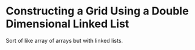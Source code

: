 Constructing a Grid Using a Double Dimensional Linked List
==========================================================

Sort of like array of arrays but with linked lists. 
